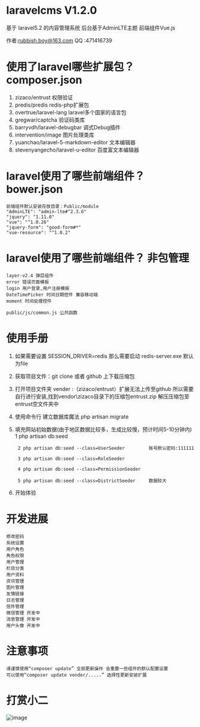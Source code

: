 
# laravelcms V1.2.0
基于 laravel5.2 的内容管理系统  后台基于AdminLTE主题  前端组件Vue.js

作者:rubbish.boy@163.com
QQ	:471416739

#	使用了laravel哪些扩展包？ composer.json
1. zizaco/entrust 权限验证
2. predis/predis redis-php扩展包
3. overtrue/laravel-lang laravel多个国家的语言包
4. gregwar/captcha 验证码类库
5. barryvdh/laravel-debugbar 调式Debug插件
6. intervention/image 图片处理类库
7. yuanchao/laravel-5-markdown-editor 文本编辑器
8. stevenyangecho/laravel-u-editor 百度富文本编辑器

#	laravel使用了哪些前端组件？ bower.json

	前端组件默认安装存放目录：Public/module
	"AdminLTE": "admin-lte#^2.3.6"
    "jquery": "1.11.0"
    "vue": "^1.0.26"
    "jquery-form": "good-form#*"
    "vue-resource": "^1.0.2"

#	laravel使用了哪些前端组件？ 非包管理
	layer-v2.4 弹层组件
	error 错误页面模板
	login 用户登录,用户注册模板
	DateTimePicker 时间日期控件 兼容移动端
	moment 时间处理控件

	public/js/common.js 公共函数

#	使用手册
1. 如果需要设置 SESSION_DRIVER=redis 那么需要启动 redis-server.exe  默认为file

2. 获取项目文件：git clone 或者 github 上下载压缩包

3. 打开项目文件夹 vender :（zizaco/entrust）扩展无法上传至github 所以需要自行进行安装,找到vendor\zizaco目录下的压缩包entrust.zip 解压压缩包至entrust空文件夹中

4. 使用命令行 建立数据库魔法
    php artisan migrate
	
5. 填充网站初始数据(由于地区数据比较多，生成比较慢，预计时间5-10分钟内)	
		1 php artisan db:seed
		
		2 php artisan db:seed --class=UserSeeder		 账号默认密码:111111
		
		3 php artisan db:seed --class=RoleSeeder
		
		4 php artisan db:seed --class=PermissionSeeder
		
		5 php artisan db:seed --class=DistrictSeeder	 数据较大
		
6. 开始体验
	
#	开发进展

	修改密码 
	系统设置
	用户角色
	角色权限
	用户管理
	栏目分类
	用户资料 
	资讯管理 
	图片管理 
	友情链接 
	日志管理 
	信件管理 
	微信管理 开发中
	消息管理 开发中
	用户头像 开发中
	

#	注意事项
	请谨慎使用“composer update” 全部更新操作 会重置一些组件的默认配置设置
	可以使用“composer update vender/.....” 选择性更新安装扩展
	
#	打赏小二
![image](https://github.com/q1082121/laravelcms/blob/master/public/images/alipay.jpg)